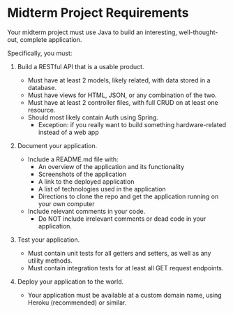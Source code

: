 # Midterm Project Requirements

Your midterm project must use Java to build an interesting, well-thought-out, complete application.

Specifically, you must:

1. Build a RESTful API that is a usable product.
    - Must have at least 2 models, likely related, with data stored in a database.
    - Must have views for HTML, JSON, or any combination of the two.
    - Must have at least 2 controller files, with full CRUD on at least one resource.
    - Should most likely contain Auth using Spring.
        - Exception: if you really want to build something hardware-related instead of a web app

2. Document your application.
    - Include a README.md file with:
        - An overview of the application and its functionality
        - Screenshots of the application
        - A link to the deployed application
        - A list of technologies used in the application
        - Directions to clone the repo and get the application running on your own computer
    - Include relevant comments in your code.
        - Do NOT include irrelevant comments or dead code in your application.

3. Test your application.
    - Must contain unit tests for all getters and setters, as well as any utility methods.
    - Must contain integration tests for at least all GET request endpoints.

4. Deploy your application to the world.
    - Your application must be available at a custom domain name, using Heroku (recommended) or similar.
